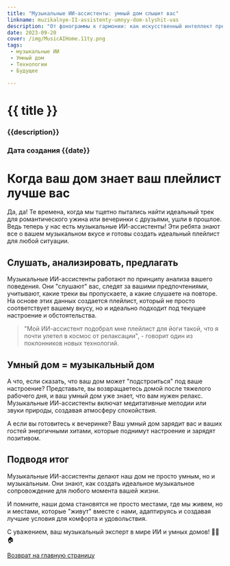 ```yaml
---
title: "Музыкальные ИИ-ассистенты: умный дом слышит вас"
linkname: muzikalnye-II-assistenty-umnyy-dom-slyshit-vas
description: "От фонограммы к гармонии: как искусственный интеллект превращает ваши музыкальные желания в реальность."
date: 2023-09-20
cover: /img/MusicAIHome.11ty.png
tags: 
 - музыкальные ИИ
 - Умный дом
 - Технологии
 - Будущее

---
```


# {{ title }}
### {{description}}
### Дата создания {{date}}

# Когда ваш дом знает ваш плейлист лучше вас

Да, да! Те времена, когда мы тщетно пытались найти идеальный трек для романтического ужина или вечеринки с друзьями, ушли в прошлое. Ведь теперь у нас есть музыкальные ИИ-ассистенты! Эти ребята знают все о вашем музыкальном вкусе и готовы создать идеальный плейлист для любой ситуации.

## Слушать, анализировать, предлагать

Музыкальные ИИ-ассистенты работают по принципу анализа вашего поведения. Они "слушают" вас, следят за вашими предпочтениями, учитывают, какие треки вы пропускаете, а какие слушаете на повторе. На основе этих данных создается плейлист, который не просто соответствует вашему вкусу, но и идеально подходит под текущее настроение и обстоятельства.

> "Мой ИИ-ассистент подобрал мне плейлист для йоги такой, что я почти улетел в космос от релаксации", - говорит один из поклонников новых технологий.

## Умный дом = музыкальный дом

А что, если сказать, что ваш дом может "подстроиться" под ваше настроение? Представьте, вы возвращаетесь домой после тяжелого рабочего дня, и ваш умный дом уже знает, что вам нужен релакс. Музыкальные ИИ-ассистенты включат медитативные мелодии или звуки природы, создавая атмосферу спокойствия.

А если вы готовитесь к вечеринке? Ваш умный дом зарядит вас и ваших гостей энергичными хитами, которые поднимут настроение и зарядят позитивом.

## Подводя итог

Музыкальные ИИ-ассистенты делают наш дом не просто умным, но и музыкальным. Они знают, как создать идеальное музыкальное сопровождение для любого момента вашей жизни.

И помните, наши дома становятся не просто местами, где мы живем, но и местами, которые "живут" вместе с нами, адаптируясь и создавая лучшие условия для комфорта и удовольствия.

С уважением, ваш музыкальный эксперт в мире ИИ и умных домов! 🎵🎶🏠

[Возврат на главную страницу](/)